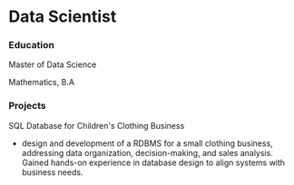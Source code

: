 # Data Scientist

### Education
Master of Data Science 

Mathematics, B.A

### Projects 
SQL Database for Children's Clothing Business
- design and development of a RDBMS for a small clothing business, addressing data organization, decision-making, and sales analysis. Gained hands-on experience in database design to align systems with business needs. 
